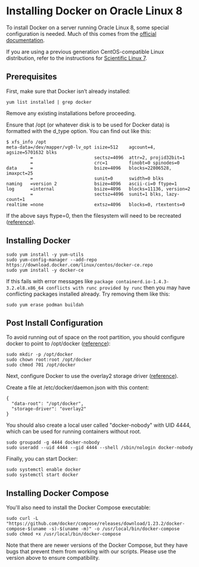 # Installing Docker on Oracle Linux 8

To install Docker on a server running Oracle Linux 8, some special configuration is needed. Much of this comes from the [official documentation](https://docs.docker.com/install/linux/docker-ce/centos/).

If you are using a previous generation CentOS-compatible Linux distribution, refer to the instructions for [Scientific Linux 7](InstallingDockerSL7.md).

## Prerequisites

First, make sure that Docker isn’t already installed:
```
yum list installed | grep docker
```

Remove any existing installations before proceeding.

Ensure that /opt (or whatever disk is to be used for Docker data) is formatted with the d_type option. You can find out like this:

```
$ xfs_info /opt
meta-data=/dev/mapper/vg0-lv_opt isize=512    agcount=4, agsize=5701632 blks
         =                       sectsz=4096  attr=2, projid32bit=1
         =                       crc=1        finobt=0 spinodes=0
data     =                       bsize=4096   blocks=22806528, imaxpct=25
         =                       sunit=0      swidth=0 blks
naming   =version 2              bsize=4096   ascii-ci=0 ftype=1
log      =internal               bsize=4096   blocks=11136, version=2
         =                       sectsz=4096  sunit=1 blks, lazy-count=1
realtime =none                   extsz=4096   blocks=0, rtextents=0
```

If the above says ftype=0, then the filesystem will need to be recreated ([reference](https://linuxer.pro/2017/03/what-is-d_type-and-why-docker-overlayfs-need-it/)).

## Installing Docker

```
sudo yum install -y yum-utils
sudo yum-config-manager --add-repo https://download.docker.com/linux/centos/docker-ce.repo
sudo yum install -y docker-ce
```

If this fails with error messages like `package containerd.io-1.4.3-3.2.el8.x86_64 conflicts with runc provided by runc` then you may have conflicting packages installed already. Try removing them like this:
```
sudo yum erase podman buildah
```

## Post Install Configuration

To avoid running out of space on the root partition, you should configure docker to point to /opt/docker ([reference](https://www.rb-associates.co.uk/blog/move-var-lib-docker-to-another-directory/)):

```
sudo mkdir -p /opt/docker
sudo chown root:root /opt/docker
sudo chmod 701 /opt/docker
```

Next, configure Docker to use the overlay2 storage driver ([reference](https://www.projectatomic.io/blog/2015/06/notes-on-fedora-centos-and-docker-storage-drivers/)).

Create a file at /etc/docker/daemon.json with this content:

```
{
  "data-root": "/opt/docker",
  "storage-driver": "overlay2"
}
```

You should also create a local user called "docker-nobody" with UID 4444, which can be used for running containers without root.
```
sudo groupadd -g 4444 docker-nobody
sudo useradd --uid 4444 --gid 4444 --shell /sbin/nologin docker-nobody
```

Finally, you can start Docker:
```
sudo systemctl enable docker
sudo systemctl start docker
```

## Installing Docker Compose

You'll also need to install the Docker Compose executable:

```
sudo curl -L "https://github.com/docker/compose/releases/download/1.23.2/docker-compose-$(uname -s)-$(uname -m)" -o /usr/local/bin/docker-compose
sudo chmod +x /usr/local/bin/docker-compose
```

Note that there are newer versions of the Docker Compose, but they have bugs that prevent them from working with our scripts. Please use the version above to ensure compatibility.
